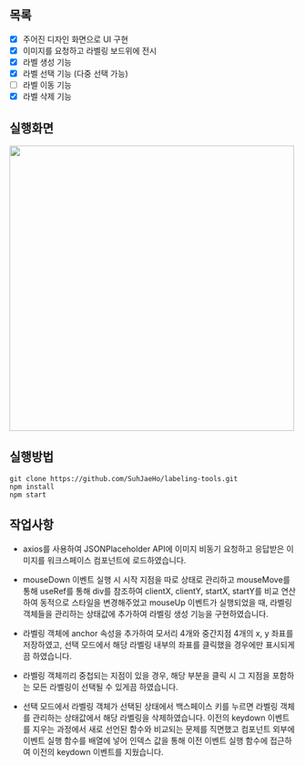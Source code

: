 ## 목록
- [x] 주어진 디자인 화면으로 UI 구현
- [x] 이미지를 요청하고 라벨링 보드위에 전시
- [x] 라벨 생성 기능
- [x] 라벨 선택 기능 (다중 선택 가능)
- [ ] 라벨 이동 기능
- [x] 라벨 삭제 기능

## 실행화면
<image width=500 height=500 src="https://user-images.githubusercontent.com/68631561/185172985-48bfdca3-d15b-4029-88f7-6bb2b08023ae.gif" />

## 실행방법
```
git clone https://github.com/SuhJaeHo/labeling-tools.git
npm install
npm start
```

## 작업사항
- axios를 사용하여 JSONPlaceholder API에 이미지 비동기 요청하고 응답받은 이미지를 워크스페이스 컴포넌트에 로드하였습니다.

- mouseDown 이벤트 실행 시 시작 지점을 따로 상태로 관리하고 mouseMove를 통해 useRef를 통해 div를 참조하여 clientX, clientY, startX, startY를 비교 연산하여 동적으로 스타일을 변경해주었고 mouseUp 이벤트가 실행되었을 때, 라벨링 객체들을 관리하는 상태값에 추가하여 라벨링 생성 기능을 구현하였습니다.

- 라벨링 객체에 anchor 속성을 추가하여 모서리 4개와 중간지점 4개의 x, y 좌표를 저장하였고, 선택 모드에서 해당 라벨링 내부의 좌표를 클릭했을 경우에만 표시되게끔 하였습니다.

- 라벨링 객체끼리 중첩되는 지점이 있을 경우, 해당 부분을 클릭 시 그 지점을 포함하는 모든 라벨링이 선택될 수 있게끔 하였습니다.

- 선택 모드에서 라벨링 객체가 선택된 상태에서 백스페이스 키를 누르면 라벨링 객체를 관리하는 상태값에서 해당 라벨링을 삭제하였습니다. 이전의 keydown 이벤트를 지우는 과정에서 새로 선언된 함수와 비교되는 문제를 직면했고 컴포넌트 외부에 이벤트 실행 함수를 배열에 넣어 인덱스 값을 통해 이전 이벤트 실행 함수에 접근하여 이전의 keydown 이벤트를 지웠습니다.
